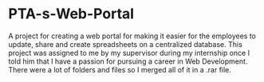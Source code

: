 # PTA-s-Web-Portal
A project for creating a web portal for making it easier for the employees to update, share and create spreadsheets on a centralized database.
This project was assigned to me by my supervisor during my internship once I told him that I have a passion for pursuing a career in Web Development.
There were a lot of folders and files so I merged all of it in a .rar file.
